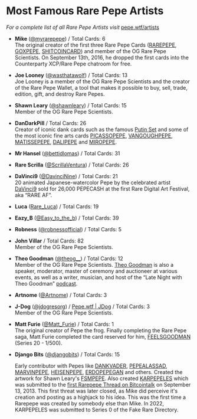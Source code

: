 # Most Famous Rare Pepe Artists

_For a complete list of all Rare Pepe Artists visit_ [pepe.wtf/artists](https://pepe.wtf/artists)

* **Mike** ([@myrarepepe](https://twitter.com/myrarepepe)) / Total Cards: 6\
  The original creator of the first three Rare Pepe Cards ([RAREPEPE](http://rarepepedirectory.com/?p=10), [GOXPEPE](http://rarepepedirectory.com/?p=4), [SHITCOINCARD](http://rarepepedirectory.com/?p=38)) and member of the OG Rare Pepe Scientists. On September 13th, 2016, he dropped the first cards into the Counterparty XCP/Rare Pepe chatroom for free.
* **Joe Looney** ([@wasthatawolf](https://twitter.com/wasthatawolf)) / Total Cards: 13\
  Joe Looney is a member of the OG Rare Pepe Scientists and the creator of the Rare Pepe Wallet, a tool that makes it possible to buy, sell, trade, edition, gift, and destroy Rare Pepes.
* **Shawn Leary** ([@shawnleary](https://twitter.com/shawnleary)) / Total Cards: 15\
  Member of the OG Rare Pepe Scientists.
* **DanDarkPill** / Total Cards: 26\
  Creator of iconic dank cards such as the famous [Putin Set](https://pepe.wtf/sets/Putin-Set) and some of the most iconic fine arts cards [PICASSOPEPE](https://pepe.wtf/asset/PICASSOPEPE), [VANGOUGHPEPE](https://pepe.wtf/asset/VANGOUGHPEPE), [MATISSEPEPE](https://pepe.wtf/asset/MATISSEPEPE), [DALIPEPE](https://pepe.wtf/asset/DALIPEPE) and [MIROPEPE](https://pepe.wtf/asset/MIROPEPE).
* **Mr Hansel** ([@bettidlomas](https://twitter.com/bettidlomas)) / Total Cards: 31
* **Rare Scrilla** ([@ScrillaVentura](https://twitter.com/ScrillaVentura)) / Total Cards: 26
* **DaVinci9** ([@DavinciNine](https://twitter.com/DavinciNine)) / Total Cards: 21\
  20 animated Japanese-watercolor Pepe by the celebrated artist [DaVinci9](https://twitter.com/DavinciNine) sold for 26,000 PEPECASH at the first Rare Digital Art Festival, aka “RARE AF”.
* **Luca** ([Rare\_Luca](https://twitter.com/Rare\_Luca)) / Total Cards: 19
* **Eazy\_B** ([@Easy\_to\_the\_b](https://twitter.com/Easy\_to\_the\_b)) / Total Cards: 39
* **Robness** ([@robnessofficial](https://twitter.com/robnessofficial)) / Total Cards: 5
* **John Villar** / Total Cards: 82\
  Member of the OG Rare Pepe Scientists.
* **Theo Goodman** ([@theog\_\_](https://twitter.com/theog\_\_)) / Total Cards: 12\
  Member of the OG Rare Pepe Scientists. [Theo Goodman](https://theogoodman.com/) is also a speaker, moderator, master of ceremony and auctioneer at various events, as well as a writer, musician, and host of the “Late Night with Theo Goodman” [podcast](https://anchor.fm/theo-goodman).
* **Artnome** ([@Artnome](https://twitter.com/artnome)) / Total Cards: 3
* **J-Dog** ([@jdogresorg](https://twitter.com/jdogresorg)) / [Pepe.wtf | JDog](https://pepe.wtf/artists/JDog) / Total Cards: 3\
  Member of the OG Rare Pepe Scientists.
* **Matt Furie** ([@Matt\_Furie](https://twitter.com/Matt\_Furie)) / Total Cards: 1\
  The original creator of Pepe the frog. Finally completing the Rare Pepe saga, Matt Furie completed the card reserved for him, [FEELSGOODMAN](http://rarepepedirectory.com/?p=4035) (Series 20 - 1/500).
*   **Django Bits** ([@djangobits](https://twitter.com/djangobits)) / Total Cards: 15

    Early contributor with Pepes like [DANKVADER](https://pepe.wtf/asset/DANKVADER), [PEPEALASSAD](https://pepe.wtf/asset/PEPEALASSAD), [MARVINPEPE](https://pepe.wtf/asset/MARVINPEPE), [HEISENPEPE](https://pepe.wtf/asset/HEISENPEPE), [ERDOPEPEGAN](https://pepe.wtf/asset/ERDOPEPEGAN) and others. Created the artwork for Shawn Leary's [FSMPEPE](https://pepe.wtf/asset/FSMPEPE). Also created [KARPEPELES](https://pepe.wtf/asset/KARPEPELES) which was submitted to the [first Rarepepe Thread on Bitcointalk](https://bitcointalk.org/index.php?topic=1615369.0) on September 13, 2013. This first threat was later closed, as Mike did perceive it's creation and posting as a highjack to his idea. This was the first time a Rarepepe was created by somebody else than Mike. In 2022, KARPEPELES was submitted to Series 0 of the Fake Rare Directory.

